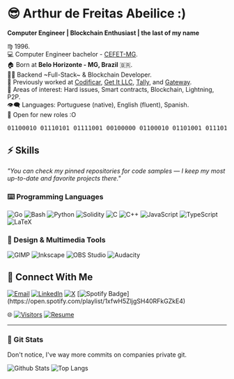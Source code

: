 # 😎 Arthur de Freitas Abeilice :)
**Computer Engineer | Blockchain Enthusiast | the last of my name**
<!--
```c
#include <stdio.h>
void binary_to_text() {
    char *s = "01100010 01110101 01111001 00100000 01100010 01101001 01110100 01100011 01101111 01101001 01101110";
    while (*s) {
        char c = 0;
        for (int i = 0; i < 8; i++) c = (c << 1) | (*s++ - '0');
        putchar(c);
        if (*s) s++;
    }
}
int main() { binary_to_text(); return 0; }
```
-->
♍ 1996.  
💻 Computer Engineer bachelor - [CEFET-MG](https://www.cefetmg.br).  
🏠 Born at __Belo Horizonte - MG, Brazil__ 🇧🇷.  
👨‍💻  Backend ~Full-Stack~ & Blockchain Developer.  
💸 Previously worked at [Codificar](https://codificar.com.br), [Get It LLC](https://get.it), [Tally](https://tally.xyz), and [Gateway](https://gateway.fm).  
🔭 Areas of interest: Hard issues, Smart contracts, Blockchain, Lightning, P2P.  
👁️‍🗨️ Languages: Portuguese (native), English (fluent), Spanish.  
🍕 Open for new roles :O  

<!-- 😎 Hobbies: 📖📚 Reading and 🍳🔪 Cooking (I know how to make Pizza). -->
<!--  💬 Learning Arabic. `لسَّلَامُ عَلَيْكُمْ` and ukrainian `привіт`<br/>-->
<!-- 💼 Now on board of as Blockchain Engineer.</br> -->
<pre>01100010 01110101 01111001 00100000 01100010 01101001 01110100 01100011 01101111 01101001 01101110</pre>

## ⚡ Skills

*"You can check my pinned repositories for code samples — I keep my most up-to-date and favorite projects there."*  

### ⌨️ Programming Languages
![Go](https://img.shields.io/badge/-Go-00ADD8?style=for-the-badge&logo=go&logoColor=white) 
![Bash](https://img.shields.io/badge/-Bash-4EAA25?style=for-the-badge&logo=gnu-bash&logoColor=white)
![Python](https://img.shields.io/badge/-Python-3776AB?style=for-the-badge&logo=python&logoColor=white)
![Solidity](https://img.shields.io/badge/-Solidity-363636?style=for-the-badge&logo=solidity&logoColor=white)
![C](https://img.shields.io/badge/-C-A8B9CC?style=for-the-badge&logo=c&logoColor=white)
![C++](https://img.shields.io/badge/-C++-00599C?style=for-the-badge&logo=c%2B%2B&logoColor=white)
![JavaScript](https://img.shields.io/badge/-JavaScript-F7DF1E?style=for-the-badge&logo=javascript&logoColor=black)
![TypeScript](https://img.shields.io/badge/-TypeScript-3178C6?style=for-the-badge&logo=typescript&logoColor=white)
![LaTeX](https://img.shields.io/badge/-LaTeX-008080?style=for-the-badge&logo=latex&logoColor=white)

### 🎨 Design & Multimedia Tools
![GIMP](https://img.shields.io/badge/-GIMP-5C5543?style=for-the-badge&logo=gimp&logoColor=white)
![Inkscape](https://img.shields.io/badge/-Inkscape-000000?style=for-the-badge&logo=inkscape&logoColor=white)
![OBS Studio](https://img.shields.io/badge/-OBS-302E31?style=for-the-badge&logo=obsstudio&logoColor=white)
![Audacity](https://img.shields.io/badge/-Audacity-0000CC?style=for-the-badge&logo=audacity&logoColor=white)

## 📍 Connect With Me

[![Email](https://img.shields.io/badge/-Email-2B3137?style=for-the-badge&logo=protonmail)](mailto:arthurabelice@hotmail.com)
[![LinkedIn](https://img.shields.io/badge/-LinkedIn-0077B5?style=for-the-badge&logo=linkedin&logoColor=white)](https://www.linkedin.com/in/arthur-abeilice/)
[![X](https://img.shields.io/badge/-@afa7789-000000?style=for-the-badge&logo=x&logoColor=white)](https://x.com/afa7789)
[![Spotify Badge](https://img.shields.io/badge/-Brazilian%20Playlist-1DB954?style=flat-square&logo=Spotify&logoColor=white&link=[mailto:arthurabeilice@hotmail.com](https://open.spotify.com/playlist/1xfwH5ZljgSH40RFkGZkE4))](https://open.spotify.com/playlist/1xfwH5ZljgSH40RFkGZkE4)

🌐
[![Visitors](https://visitor-badge.laobi.icu/badge?page_id=afa7789.afa7789)](https://github.com/afa7789)
[![Resume](https://img.shields.io/badge/-Download_Resume-2B3137?style=flat&logo=adobe-acrobat-reader)](https://github.com/afa7789/afa7789/raw/refs/heads/main/Resume.pdf)

<!--
![Bitcoin](https://img.shields.io/badge/-Bitcoin-black?style=for-the-badge&logo=bitcoin)
![Ethereum](https://img.shields.io/badge/-Ethereum-black?style=for-the-badge&logo=Ethereum)
![Monero](https://img.shields.io/badge/-Monero-black?style=for-the-badge&logo=monero&logoColor=white)
-->
---------------------

### 🧿 Git Stats

Don't notice, I've way more commits on companies private git.

![Github Stats](https://github-readme-stats.vercel.app/api?username=afa7789&count_private=true&show_icons=true)
![Top Langs](https://github-readme-stats.vercel.app/api/top-langs/?username=afa7789&exclude_repo=meow-au-cefet-games,college-python-showcase,TP_JogosDigitais,Compiladores,laravue-login-template,cefet-games-classes&layout=compact)


